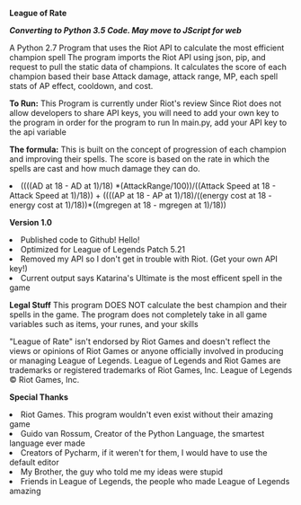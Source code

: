 <b>League of Rate</b>

<b><i>Converting to Python 3.5 Code. May move to JScript for web</i></b>

A Python 2.7 Program that uses the Riot API to calculate the most efficient champion spell
The program imports the Riot API using json, pip, and request to pull the static data of champions.
It calculates the score of each champion based their base Attack damage, attack range, MP, each spell stats of AP effect, cooldown, and cost.

<b>To Run:</b>
This Program is currently under Riot's review
Since Riot does not allow developers to share API keys, you will need to add your own key to the program in order for the program to run
In main.py, add your API key to the api variable

<b>The formula:</b>
This is built on the concept of progression of each champion and improving their spells.
The score is based on the rate in which the spells are cast and how much damage they can do. 
<li>((((AD at 18 - AD at 1)/18) *(AttackRange/100))/((Attack Speed at 18 - Attack Speed at 1)/18)) + ((((AP at 18 - AP at 1)/18)/((energy cost at 18 - energy cost at 1)/18))*((mgregen at 18 - mgregen at 1)/18))</li>

<b>Version 1.0</b>
<li>Published code to Github! Hello!</li>
<li>Optimized for League of Legends Patch 5.21</li>
<li>Removed my API so I don't get in trouble with Riot. (Get your own API key!)</li>
<li>Current output says Katarina's Ultimate is the most efficent spell in the game</li>

<b>Legal Stuff</b>
This program DOES NOT calculate the best champion and their spells in the game. 
The program does not completely take in all game variables such as items, your runes, and your skills

"League of Rate"  isn't endorsed by Riot Games and doesn't reflect the views or opinions of Riot Games or anyone officially involved in producing or managing League of Legends. 
League of Legends and Riot Games are trademarks or registered trademarks of Riot Games, Inc. 
League of Legends © Riot Games, Inc.

<b>Special Thanks</b>
<li>Riot Games. This program wouldn't even exist without their amazing game</li>
<li>Guido van Rossum, Creator of the Python Language, the smartest language ever made</li>
<li>Creators of Pycharm, if it weren't for them, I would have to use the default editor</li>
<li>My Brother, the guy who told me my ideas were stupid</li>
<li>Friends in League of Legends, the people who made League of Legends amazing</li>




